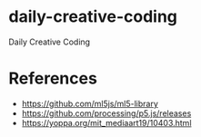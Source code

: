 # daily-creative-coding
Daily Creative Coding


# References
- https://github.com/ml5js/ml5-library
- https://github.com/processing/p5.js/releases
- https://yoppa.org/mit_mediaart19/10403.html